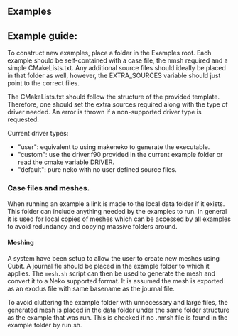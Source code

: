 ## Examples

## Example guide:

To construct new examples, place a folder in the Examples root. Each example
should be self-contained with a case file, the nmsh required and a simple
CMakeLists.txt. Any additional source files should ideally be placed in that
folder as well, however, the EXTRA_SOURCES variable should just point to the
correct files.

The CMakeLists.txt should follow the structure of the provided template.
Therefore, one should set the extra sources required along with the type of
driver needed. An error is thrown if a non-supported driver type is requested.

Current driver types:

- "user":    equivalent to using makeneko to generate the executable.
- "custom":  use the driver.f90 provided in the current example folder or read
             the cmake variable DRIVER.
- "default": pure neko with no user defined source files.

### Case files and meshes.

When running an example a link is made to the local data folder if it exists.
This folder can include anything needed by the examples to run. In general it is
used for local copies of meshes which can be accessed by all examples to avoid
redundancy and copying massive folders around.

#### Meshing

A system have been setup to allow the user to create new meshes using Cubit.
A journal fle should be placed in the example folder to which it applies. The
`mesh.sh` script can then be used to generate the mesh and convert it to a Neko
supported format. It is assumed the mesh is exported as an exodus file with same
basename as the journal file.

To avoid cluttering the example folder with unnecessary and large files, the
generated mesh is placed in the [data](data/) folder under the same
folder structure as the example that was run. This is checked if no .nmsh file
is found in the example folder by run.sh.
